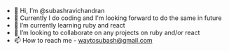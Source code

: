 - 👋 Hi, I’m @subashravichandran
- 👀 Currently I do coding and I'm looking forward to do the same in future
- 🌱 I’m currently learning ruby and react
- 💞️ I’m looking to collaborate on any projects on ruby and/or react
- 📫 How to reach me - waytosubash@gmail.com
